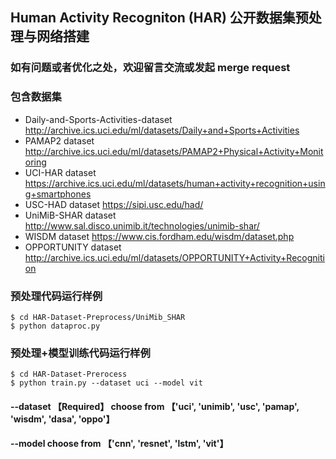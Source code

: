## Human Activity Recogniton (HAR) 公开数据集预处理与网络搭建
### 如有问题或者优化之处，欢迎留言交流或发起 merge request
### 包含数据集
* Daily-and-Sports-Activities-dataset   http://archive.ics.uci.edu/ml/datasets/Daily+and+Sports+Activities
* PAMAP2 dataset    http://archive.ics.uci.edu/ml/datasets/PAMAP2+Physical+Activity+Monitoring
* UCI-HAR dataset   https://archive.ics.uci.edu/ml/datasets/human+activity+recognition+using+smartphones
* USC-HAD dataset   https://sipi.usc.edu/had/
* UniMiB-SHAR dataset   http://www.sal.disco.unimib.it/technologies/unimib-shar/
* WISDM dataset   https://www.cis.fordham.edu/wisdm/dataset.php
* OPPORTUNITY dataset   http://archive.ics.uci.edu/ml/datasets/OPPORTUNITY+Activity+Recognition


### 预处理代码运行样例
```
$ cd HAR-Dataset-Preprocess/UniMib_SHAR
$ python dataproc.py
```

### 预处理+模型训练代码运行样例
```
$ cd HAR-Dataset-Prerocess
$ python train.py --dataset uci --model vit
```
#### --dataset 【Required】 choose from 【'uci', 'unimib', 'usc', 'pamap', 'wisdm', 'dasa', 'oppo'】
#### --model  choose from 【'cnn', 'resnet', 'lstm', 'vit'】 
